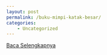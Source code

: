 ```yaml
---
layout: post
permalink: /buku-mimpi-katak-besar/
categories:
    - Uncategorized
---
```


[Baca Selengkapnya](/03)